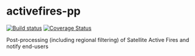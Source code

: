 activefires-pp
==============

[![Build status](https://github.com/adybbroe/activefires-pp/workflows/CI/badge.svg?branch=main)](https://github.com/adybbroe/activefires-pp/workflows/CI/badge.svg?branch=main)
[![Coverage Status](https://coveralls.io/repos/github/adybbroe/activefires-pp/badge.svg?branch=main)](https://coveralls.io/github/adybbroe/activefires-pp?branch=main)

Post-processing (including regional filtering) of Satellite Active Fires and notify end-users

